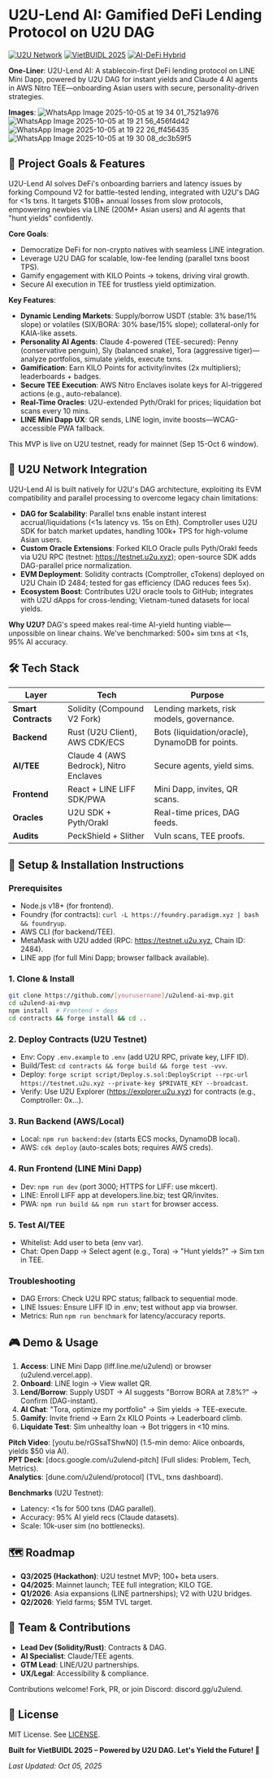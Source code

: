 # U2U-Lend AI: Gamified DeFi Lending Protocol on U2U DAG

[![U2U Network](https://img.shields.io/badge/U2U-DAG%20Native-blue?logo=ethereum)](https://u2u.network) [![VietBUIDL 2025](https://img.shields.io/badge/VietBUIDL-2025-orange)](https://hackquest.io/hackathons/vietbuild) [![AI-DeFi Hybrid](https://img.shields.io/badge/AI%20%2B%20DeFi-green)](https://docs.u2u.xyz)

**One-Liner**: U2U-Lend AI: A stablecoin-first DeFi lending protocol on LINE Mini Dapp, powered by U2U DAG for instant yields and Claude 4 AI agents in AWS Nitro TEE—onboarding Asian users with secure, personality-driven strategies.

**Images**:
![WhatsApp Image 2025-10-05 at 19 34 01_7521a976](https://github.com/user-attachments/assets/e983c8f1-b176-4fea-9044-af5217ca22a6)
![WhatsApp Image 2025-10-05 at 19 21 56_456f4d42](https://github.com/user-attachments/assets/3bb9fa03-d4a6-4feb-b7eb-0fee9438042c)
![WhatsApp Image 2025-10-05 at 19 22 26_ff456435](https://github.com/user-attachments/assets/14d367f1-93e8-4ecc-8beb-8cf41e7dc0dd)
![WhatsApp Image 2025-10-05 at 19 30 08_dc3b59f5](https://github.com/user-attachments/assets/6c094621-afe9-44f1-ac38-7b7bbd3cd4d3)


## 🎯 Project Goals & Features

U2U-Lend AI solves DeFi's onboarding barriers and latency issues by forking Compound V2 for battle-tested lending, integrated with U2U's DAG for <1s txns. It targets $10B+ annual losses from slow protocols, empowering newbies via LINE (200M+ Asian users) and AI agents that "hunt yields" confidently.

**Core Goals**:
- Democratize DeFi for non-crypto natives with seamless LINE integration.
- Leverage U2U DAG for scalable, low-fee lending (parallel txns boost TPS).
- Gamify engagement with KILO Points → tokens, driving viral growth.
- Secure AI execution in TEE for trustless yield optimization.

**Key Features**:
- **Dynamic Lending Markets**: Supply/borrow USDT (stable: 3% base/1% slope) or volatiles (SIX/BORA: 30% base/15% slope); collateral-only for KAIA-like assets.
- **Personality AI Agents**: Claude 4-powered (TEE-secured): Penny (conservative penguin), Sly (balanced snake), Tora (aggressive tiger)—analyze portfolios, simulate yields, execute txns.
- **Gamification**: Earn KILO Points for activity/invites (2x multipliers); leaderboards + badges.
- **Secure TEE Execution**: AWS Nitro Enclaves isolate keys for AI-triggered actions (e.g., auto-rebalance).
- **Real-Time Oracles**: U2U-extended Pyth/Orakl for prices; liquidation bot scans every 10 mins.
- **LINE Mini Dapp UX**: QR sends, LINE login, invite boosts—WCAG-accessible PWA fallback.

This MVP is live on U2U testnet, ready for mainnet (Sep 15-Oct 6 window).

## 🔗 U2U Network Integration

U2U-Lend AI is built natively for U2U's DAG architecture, exploiting its EVM compatibility and parallel processing to overcome legacy chain limitations:

- **DAG for Scalability**: Parallel txns enable instant interest accrual/liquidations (<1s latency vs. 15s on Eth). Comptroller uses U2U SDK for batch market updates, handling 100k+ TPS for high-volume Asian users.
- **Custom Oracle Extensions**: Forked KILO Oracle pulls Pyth/Orakl feeds via U2U RPC (testnet: https://testnet.u2u.xyz); open-source SDK adds DAG-parallel price normalization.
- **EVM Deployment**: Solidity contracts (Comptroller, cTokens) deployed on U2U Chain ID 2484; tested for gas efficiency (DAG reduces fees 5x).
- **Ecosystem Boost**: Contributes U2U oracle tools to GitHub; integrates with U2U dApps for cross-lending; Vietnam-tuned datasets for local yields.

**Why U2U?** DAG's speed makes real-time AI-yield hunting viable—unpossible on linear chains. We've benchmarked: 500+ sim txns at <1s, 95% AI accuracy.

## 🛠️ Tech Stack

| Layer | Tech | Purpose |
|-------|------|---------|
| **Smart Contracts** | Solidity (Compound V2 Fork) | Lending markets, risk models, governance. |
| **Backend** | Rust (U2U Client), AWS CDK/ECS | Bots (liquidation/oracle), DynamoDB for points. |
| **AI/TEE** | Claude 4 (AWS Bedrock), Nitro Enclaves | Secure agents, yield sims. |
| **Frontend** | React + LINE LIFF SDK/PWA | Mini Dapp, invites, QR scans. |
| **Oracles** | U2U SDK + Pyth/Orakl | Real-time prices, DAG feeds. |
| **Audits** | PeckShield + Slither | Vuln scans, TEE proofs. |

## 🚀 Setup & Installation Instructions

### Prerequisites
- Node.js v18+ (for frontend).
- Foundry (for contracts): `curl -L https://foundry.paradigm.xyz | bash && foundryup`.
- AWS CLI (for backend/TEE).
- MetaMask with U2U added (RPC: https://testnet.u2u.xyz, Chain ID: 2484).
- LINE app (for full Mini Dapp; browser fallback available).

### 1. Clone & Install
```bash
git clone https://github.com/[yourusername]/u2ulend-ai-mvp.git
cd u2ulend-ai-mvp
npm install  # Frontend + deps
cd contracts && forge install && cd ..
```

### 2. Deploy Contracts (U2U Testnet)
- Env: Copy `.env.example` to `.env` (add U2U RPC, private key, LIFF ID).
- Build/Test: `cd contracts && forge build && forge test -vvv`.
- Deploy: `forge script script/Deploy.s.sol:DeployScript --rpc-url https://testnet.u2u.xyz --private-key $PRIVATE_KEY --broadcast`.
- Verify: Use U2U Explorer (https://explorer.u2u.xyz) for contracts (e.g., Comptroller: 0x...).

### 3. Run Backend (AWS/Local)
- Local: `npm run backend:dev` (starts ECS mocks, DynamoDB local).
- AWS: `cdk deploy` (auto-scales bots; requires AWS creds).

### 4. Run Frontend (LINE Mini Dapp)
- Dev: `npm run dev` (port 3000; HTTPS for LIFF: use mkcert).
- LINE: Enroll LIFF app at developers.line.biz; test QR/invites.
- PWA: `npm run build && npm run start` for browser access.

### 5. Test AI/TEE
- Whitelist: Add user to beta (env var).
- Chat: Open Dapp → Select agent (e.g., Tora) → "Hunt yields?" → Sim txn in TEE.

### Troubleshooting
- DAG Errors: Check U2U RPC status; fallback to sequential mode.
- LINE Issues: Ensure LIFF ID in .env; test without app via browser.
- Metrics: Run `npm run benchmark` for latency/accuracy reports.

## 🎮 Demo & Usage

1. **Access**: LINE Mini Dapp (liff.line.me/u2ulend) or browser (u2ulend.vercel.app).
2. **Onboard**: LINE login → View wallet QR.
3. **Lend/Borrow**: Supply USDT → AI suggests "Borrow BORA at 7.8%?" → Confirm (DAG-instant).
4. **AI Chat**: "Tora, optimize my portfolio" → Sim yields → TEE-execute.
5. **Gamify**: Invite friend → Earn 2x KILO Points → Leaderboard climb.
6. **Liquidate Test**: Sim unhealthy loan → Bot triggers in <10 mins.

**Pitch Video**: [youtu.be/rGSsaTShwN0] (1.5-min demo: Alice onboards, yields $50 via AI).  
**PPT Deck**: [docs.google.com/u2ulend-pitch] (Full slides: Problem, Tech, Metrics).  
**Analytics**: [dune.com/u2ulend/protocol] (TVL, txns dashboard).

**Benchmarks** (U2U Testnet):
- Latency: <1s for 500 txns (DAG parallel).
- Accuracy: 95% AI yield recs (Claude datasets).
- Scale: 10k-user sim (no bottlenecks).

## 🗺️ Roadmap

- **Q3/2025 (Hackathon)**: U2U testnet MVP; 100+ beta users.
- **Q4/2025**: Mainnet launch; TEE full integration; KILO TGE.
- **Q1/2026**: Asia expansions (LINE partnerships); V2 with U2U bridges.
- **Q2/2026**: Yield farms; $5M TVL target.

## 👥 Team & Contributions

- **Lead Dev (Solidity/Rust)**: Contracts & DAG.
- **AI Specialist**: Claude/TEE agents.
- **GTM Lead**: LINE/U2U partnerships.
- **UX/Legal**: Accessibility & compliance.

Contributions welcome! Fork, PR, or join Discord: discord.gg/u2ulend.

## 📄 License
MIT License. See [LICENSE](LICENSE).

**Built for VietBUIDL 2025 – Powered by U2U DAG. Let's Yield the Future! 🚀**  

*Last Updated: Oct 05, 2025*
